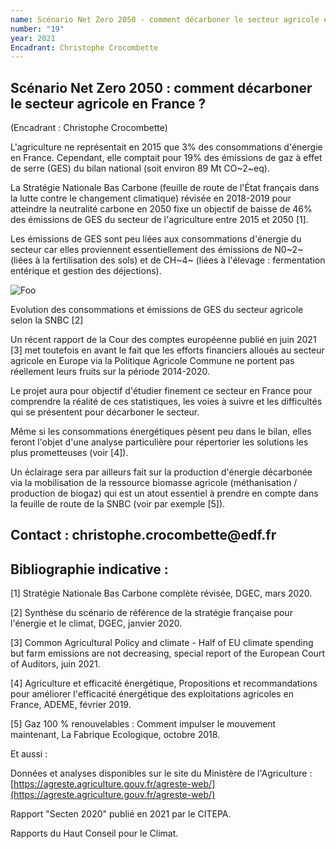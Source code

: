 ```yaml
---
name: Scénario Net Zero 2050 - comment décarboner le secteur agricole en France ?
number: "19"
year: 2021
Encadrant: Christophe Crocombette
---
```


## Scénario Net Zero 2050 : comment décarboner le secteur agricole en France ?

(Encadrant : Christophe Crocombette)

L'agriculture ne représentait en 2015 que 3% des consommations d'énergie
en France. Cependant, elle comptait pour 19% des émissions de gaz à
effet de serre (GES) du bilan national (soit environ 89 Mt CO~2~eq).

La Stratégie Nationale Bas Carbone (feuille de route de l\'État français
dans la lutte contre le changement climatique) révisée en 2018-2019 pour
atteindre la neutralité carbone en 2050 fixe un objectif de baisse de
46% des émissions de GES du secteur de l'agriculture entre 2015 et 2050
\[1\].

Les émissions de GES sont peu liées aux consommations d'énergie du
secteur car elles proviennent essentiellement des émissions de N0~2~
(liées à la fertilisation des sols) et de CH~4~ (liées à l'élevage :
fermentation entérique et gestion des déjections).

![Foo](images/CC.png)

Evolution des consommations et émissions de GES du secteur agricole
selon la SNBC \[2\]

Un récent rapport de la Cour des comptes européenne publié en juin 2021
\[3\] met toutefois en avant le fait que les efforts financiers alloués
au secteur agricole en Europe via la Politique Agricole Commune ne
portent pas réellement leurs fruits sur la période 2014-2020.

Le projet aura pour objectif d'étudier finement ce secteur en France
pour comprendre la réalité de ces statistiques, les voies à suivre et
les difficultés qui se présentent pour décarboner le secteur.

Même si les consommations énergétiques pèsent peu dans le bilan, elles
feront l'objet d'une analyse particulière pour répertorier les solutions
les plus prometteuses (voir \[4\]).

Un éclairage sera par ailleurs fait sur la production d'énergie
décarbonée via la mobilisation de la ressource biomasse agricole
(méthanisation / production de biogaz) qui est un atout essentiel à
prendre en compte dans la feuille de route de la SNBC (voir par exemple
\[5\]).

## Contact : christophe.crocombette\@edf.fr

## Bibliographie indicative :

\[1\] Stratégie Nationale Bas Carbone complète révisée, DGEC, mars 2020.

\[2\] Synthèse du scénario de référence de la stratégie française pour
l'énergie et le climat, DGEC, janvier 2020.

\[3\] Common Agricultural Policy and climate - Half of EU climate
spending but farm emissions are not decreasing, special report of the
European Court of Auditors, juin 2021.

\[4\] Agriculture et efficacité énergétique, Propositions et
recommandations pour améliorer l'efficacité énergétique des
exploitations agricoles en France, ADEME, février 2019.

\[5\] Gaz 100 % renouvelables : Comment impulser le mouvement
maintenant, La Fabrique Ecologique, octobre 2018.

Et aussi :

Données et analyses disponibles sur le site du Ministère de
l'Agriculture :
[https://agreste.agriculture.gouv.fr/agreste-web/](https://agreste.agriculture.gouv.fr/agreste-web/)

Rapport "Secten 2020" publié en 2021 par le CITEPA.

Rapports du Haut Conseil pour le Climat.
